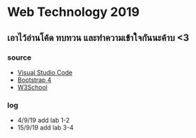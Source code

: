 # Web Technology 2019

## เอาไว้อ่านโค้ด ทบทวน และทำความเข้าใจกันนะค้าบ    <3

### source
- [Visual Studio Code](https://code.visualstudio.com/)
- [Bootstrap 4](https://getbootstrap.com/)
- [W3School](https://www.w3schools.com/)

### log
- 4/9/19  add lab 1-2
- 15/9/19  add lab 3-4